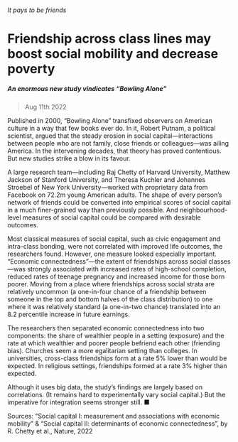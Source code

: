 ###### It pays to be friends
# Friendship across class lines may boost social mobility and decrease poverty 
##### An enormous new study vindicates “Bowling Alone” 
> Aug 11th 2022 



Published in 2000, “Bowling Alone” transfixed observers on American culture in a way that few books ever do. In it, Robert Putnam, a political scientist, argued that the steady erosion in social capital—interactions between people who are not family, close friends or colleagues—was ailing America. In the intervening decades, that theory has proved contentious. But new studies strike a blow in its favour.
A large research team—including Raj Chetty of Harvard University, Matthew Jackson of Stanford University, and Theresa Kuchler and Johannes Stroebel of New York University—worked with proprietary data from Facebook on 72.2m young American adults. The shape of every person’s network of friends could be converted into empirical scores of social capital in a much finer-grained way than previously possible. And neighbourhood-level measures of social capital could be compared with desirable outcomes.


Most classical measures of social capital, such as civic engagement and intra-class bonding, were not correlated with improved life outcomes, the researchers found. However, one measure looked especially important. “Economic connectedness”—the extent of friendships across social classes—was strongly associated with increased rates of high-school completion, reduced rates of teenage pregnancy and increased income for those born poorer. Moving from a place where friendships across social strata are relatively uncommon (a one-in-four chance of a friendship between someone in the top and bottom halves of the class distribution) to one where it was relatively standard (a one-in-two chance) translated into an 8.2 percentile increase in future earnings.
The researchers then separated economic connectedness into two components: the share of wealthier people in a setting (exposure) and the rate at which wealthier and poorer people befriend each other (friending bias). Churches seem a more egalitarian setting than colleges. In universities, cross-class friendships form at a rate 5% lower than would be expected. In religious settings, friendships formed at a rate 3% higher than expected.


Although it uses big data, the study’s findings are largely based on correlations. (It remains hard to experimentally vary social capital.) But the imperative for integration seems stronger still. ■
Sources: “Social capital I: measurement and associations with economic mobility” &amp; “Social capital II: determinants of economic connectedness”, by R. Chetty et al., Nature, 2022
